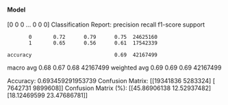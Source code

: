 #### Model
[0 0 0 ... 0 0 0]
Classification Report:
              precision    recall  f1-score   support

           0       0.72      0.79      0.75  24625160
           1       0.65      0.56      0.61  17542339

    accuracy                           0.69  42167499
   macro avg       0.68      0.67      0.68  42167499
weighted avg       0.69      0.69      0.69  42167499

Accuracy: 0.693459291953739
Confusion Matrix:
[[19341836  5283324]
 [ 7642731  9899608]]
Confusion Matrix (%):
[[45.86906138 12.52937482]
 [18.12469599 23.47686781]]
